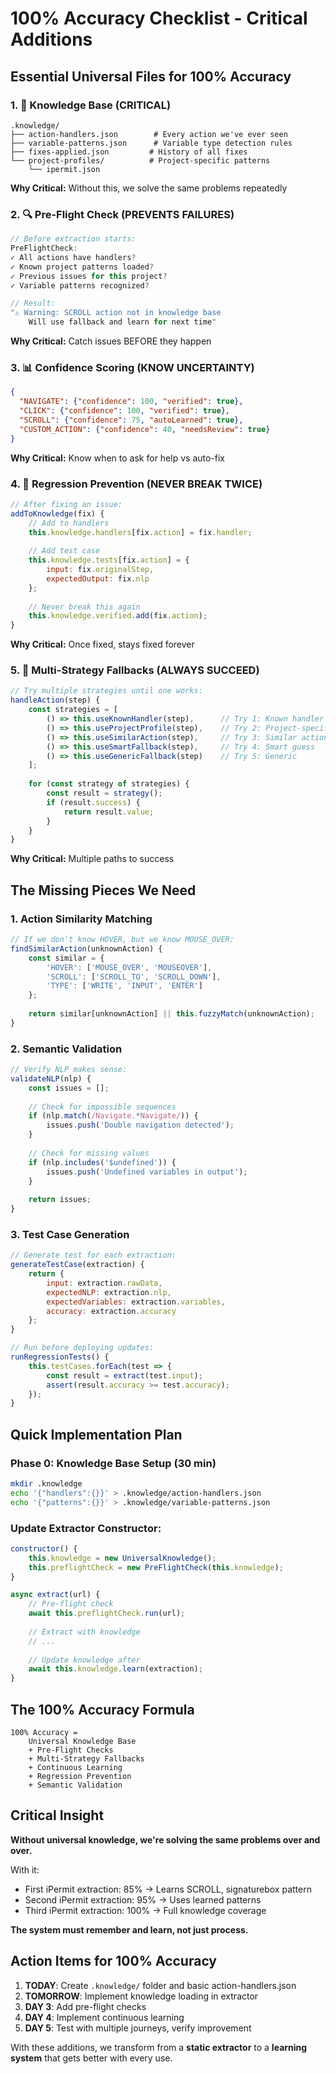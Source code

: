 # 100% Accuracy Checklist - Critical Additions

## Essential Universal Files for 100% Accuracy

### 1. 🧠 Knowledge Base (CRITICAL)
```
.knowledge/
├── action-handlers.json        # Every action we've ever seen
├── variable-patterns.json      # Variable type detection rules
├── fixes-applied.json         # History of all fixes
└── project-profiles/          # Project-specific patterns
    └── ipermit.json
```

**Why Critical:** Without this, we solve the same problems repeatedly

### 2. 🔍 Pre-Flight Check (PREVENTS FAILURES)
```javascript
// Before extraction starts:
PreFlightCheck:
✓ All actions have handlers? 
✓ Known project patterns loaded?
✓ Previous issues for this project?
✓ Variable patterns recognized?

// Result:
"⚠️ Warning: SCROLL action not in knowledge base
    Will use fallback and learn for next time"
```

**Why Critical:** Catch issues BEFORE they happen

### 3. 📊 Confidence Scoring (KNOW UNCERTAINTY)
```json
{
  "NAVIGATE": {"confidence": 100, "verified": true},
  "CLICK": {"confidence": 100, "verified": true},
  "SCROLL": {"confidence": 75, "autoLearned": true},
  "CUSTOM_ACTION": {"confidence": 40, "needsReview": true}
}
```

**Why Critical:** Know when to ask for help vs auto-fix

### 4. 🔄 Regression Prevention (NEVER BREAK TWICE)
```javascript
// After fixing an issue:
addToKnowledge(fix) {
    // Add to handlers
    this.knowledge.handlers[fix.action] = fix.handler;
    
    // Add test case
    this.knowledge.tests[fix.action] = {
        input: fix.originalStep,
        expectedOutput: fix.nlp
    };
    
    // Never break this again
    this.knowledge.verified.add(fix.action);
}
```

**Why Critical:** Once fixed, stays fixed forever

### 5. 🎯 Multi-Strategy Fallbacks (ALWAYS SUCCEED)
```javascript
// Try multiple strategies until one works:
handleAction(step) {
    const strategies = [
        () => this.useKnownHandler(step),      // Try 1: Known handler
        () => this.useProjectProfile(step),    // Try 2: Project-specific
        () => this.useSimilarAction(step),     // Try 3: Similar action
        () => this.useSmartFallback(step),     // Try 4: Smart guess
        () => this.useGenericFallback(step)    // Try 5: Generic
    ];
    
    for (const strategy of strategies) {
        const result = strategy();
        if (result.success) {
            return result.value;
        }
    }
}
```

**Why Critical:** Multiple paths to success

## The Missing Pieces We Need

### 1. Action Similarity Matching
```javascript
// If we don't know HOVER, but we know MOUSE_OVER:
findSimilarAction(unknownAction) {
    const similar = {
        'HOVER': ['MOUSE_OVER', 'MOUSEOVER'],
        'SCROLL': ['SCROLL_TO', 'SCROLL_DOWN'],
        'TYPE': ['WRITE', 'INPUT', 'ENTER']
    };
    
    return similar[unknownAction] || this.fuzzyMatch(unknownAction);
}
```

### 2. Semantic Validation
```javascript
// Verify NLP makes sense:
validateNLP(nlp) {
    const issues = [];
    
    // Check for impossible sequences
    if (nlp.match(/Navigate.*Navigate/)) {
        issues.push('Double navigation detected');
    }
    
    // Check for missing values
    if (nlp.includes('$undefined')) {
        issues.push('Undefined variables in output');
    }
    
    return issues;
}
```

### 3. Test Case Generation
```javascript
// Generate test for each extraction:
generateTestCase(extraction) {
    return {
        input: extraction.rawData,
        expectedNLP: extraction.nlp,
        expectedVariables: extraction.variables,
        accuracy: extraction.accuracy
    };
}

// Run before deploying updates:
runRegressionTests() {
    this.testCases.forEach(test => {
        const result = extract(test.input);
        assert(result.accuracy >= test.accuracy);
    });
}
```

## Quick Implementation Plan

### Phase 0: Knowledge Base Setup (30 min)
```bash
mkdir .knowledge
echo '{"handlers":{}}' > .knowledge/action-handlers.json
echo '{"patterns":{}}' > .knowledge/variable-patterns.json
```

### Update Extractor Constructor:
```javascript
constructor() {
    this.knowledge = new UniversalKnowledge();
    this.preflightCheck = new PreFlightCheck(this.knowledge);
}

async extract(url) {
    // Pre-flight check
    await this.preflightCheck.run(url);
    
    // Extract with knowledge
    // ...
    
    // Update knowledge after
    await this.knowledge.learn(extraction);
}
```

## The 100% Accuracy Formula

```
100% Accuracy = 
    Universal Knowledge Base
    + Pre-Flight Checks  
    + Multi-Strategy Fallbacks
    + Continuous Learning
    + Regression Prevention
    + Semantic Validation
```

## Critical Insight

**Without universal knowledge, we're solving the same problems over and over.**

With it:
- First iPermit extraction: 85% → Learns SCROLL, signaturebox pattern
- Second iPermit extraction: 95% → Uses learned patterns
- Third iPermit extraction: 100% → Full knowledge coverage

**The system must remember and learn, not just process.**

## Action Items for 100% Accuracy

1. **TODAY**: Create `.knowledge/` folder and basic action-handlers.json
2. **TOMORROW**: Implement knowledge loading in extractor
3. **DAY 3**: Add pre-flight checks
4. **DAY 4**: Implement continuous learning
5. **DAY 5**: Test with multiple journeys, verify improvement

With these additions, we transform from a **static extractor** to a **learning system** that gets better with every use.